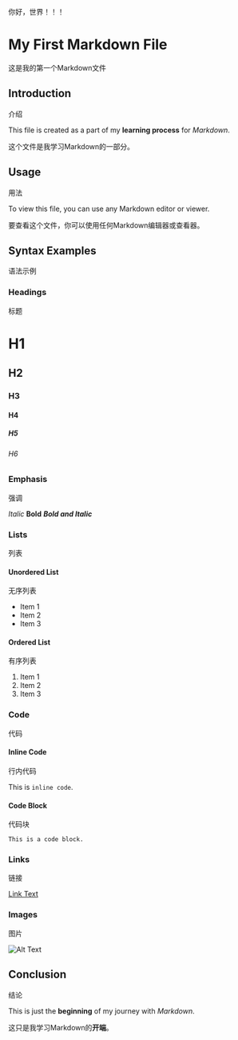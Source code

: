 你好，世界！！！

# My First Markdown File

这是我的第一个Markdown文件

## Introduction

介绍

This file is created as a part of my **learning process** for *Markdown*.

这个文件是我学习Markdown的一部分。

## Usage

用法

To view this file, you can use any Markdown editor or viewer.

要查看这个文件，你可以使用任何Markdown编辑器或查看器。

## Syntax Examples

语法示例

### Headings

标题

# H1
## H2
### H3
#### H4
##### H5
###### H6

### Emphasis

强调

*Italic*
**Bold**
***Bold and Italic***

### Lists

列表

#### Unordered List

无序列表

- Item 1
- Item 2
- Item 3

#### Ordered List

有序列表

1. Item 1
2. Item 2
3. Item 3

### Code

代码

#### Inline Code

行内代码

This is `inline code`.

#### Code Block

代码块

```
This is a code block.
```

### Links

链接

[Link Text](http://example.com)

### Images

图片

![Alt Text](path/to/image.jpg)

## Conclusion

结论

This is just the **beginning** of my journey with *Markdown*.

这只是我学习Markdown的**开端**。
